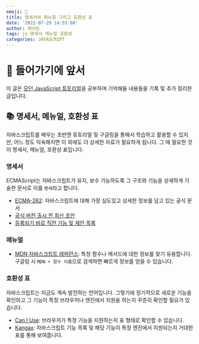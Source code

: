```yaml
---
emoji: 🍊
title: 명세서와 메뉴얼 그리고 호환성 표
date: '2022-07-29 14:55:00'
author: 제이든
tags: js 명세서 메뉴얼 호환성
categories: JAVASCRIPT
---
```


# 🍍 들어가기에 앞서

이 글은 [모던 JavaScript 튜토리얼](https://ko.javascript.info/)을 공부하며 기억해둘 내용들을 기록 및 추가 정리한 글입니다.<br/>

## 📚 명세서, 메뉴얼, 호환성 표

자바스크립트를 배우는 초반엔 튜토리얼 및 구글링을 통해서 학습하고 활용할 수 있지만, 어느 정도 익숙해지면 이 외에도 더 상세한 자료가 필요하게 됩니다. 그 때 필요한 것이 명세서, 메뉴얼, 호환성 표입니다.

### 명세서

ECMAScript는 자바스크립트가 유지, 보수 가능하도록 그 구조와 기능을 상세하게 기술한 문서로 이를 `명세`라고 합니다.

- [ECMA-262](https://www.ecma-international.org/publications-and-standards/standards/ecma-262/): 자바스크립트에 대해 가장 심도있고 상세한 정보를 담고 있는 공식 문서
- [공식 버전 출시 전 최신 초안](https://tc39.es/ecma262/)
- [등록되기 바로 직전 기능 및 제안 목록](https://github.com/tc39/proposals)

### 메뉴얼

- [MDN 자바스크립트 레퍼런스](https://developer.mozilla.org/en-US/docs/Web/JavaScript/Reference): 특정 함수나 메서드에 대한 정보를 찾기 유용합니다. 구글링 시 `MDN + 함수 이름`으로 검색하면 빠르게 정보를 얻을 수 있습니다.

### 호환성 표

자바스크립트는 지금도 계속 발전하는 언어입니다. 그렇기에 정기적으로 새로운 기능을 확인하고 그 기능이 특정 브라우저나 엔진에서 지원을 하는지 꾸준히 확인할 필요가 있습니다.

- [Can I Use](http://caniuse.com): 브라우저가 특정 기능을 지원하는지 표 형태로 확인할 수 있습니다.
- [Kangax](https://kangax.github.io/compat-table): 자바스크립트 기능 목록 및 해당 기능이 특정 엔진에서 지원되는지 거대한 표를 통해 보여줍니다.

```toc

```
